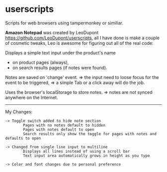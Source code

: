 # userscripts
Scripts for web browsers using tampermonkey or similiar.




**Amazon Notepad** 
was created by LeoDupont https://github.com/LeoDupont/userscripts, all I have done is make a couple of cosmetic tweaks, Leo is awesome for figuring out all of the real code:


 Displays a simple text input under the product's name
  * on product pages (always),
  * on search results pages (if notes were found).

 Notes are saved on 'change' event.
  => the input need to loose focus for the event to be triggered,
  => a simple Tab or a click away will do the job.

 Uses the browser's localStorage to store notes.
  => notes are not synced anywhere on the Internet.

----------

  My Changes:
  
    -> Toggle switch added to hide note section
            Pages with no notes default to hidden
            Pages with notes default to open
            Search results only show the toggle for pages with notes and defaults to open

    -> Changed from single line input to multiline
            Displays all lines instead of using a scroll bar
            Text input area automatically grows in height as you type
                
    -> Color and font changes due to personal preference

